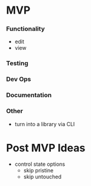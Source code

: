 # MVP

### Functionality
- edit
- view

### Testing

### Dev Ops

### Documentation

### Other
- turn into a library via CLI


# Post MVP Ideas
- control state options
  - skip pristine
  - skip untouched